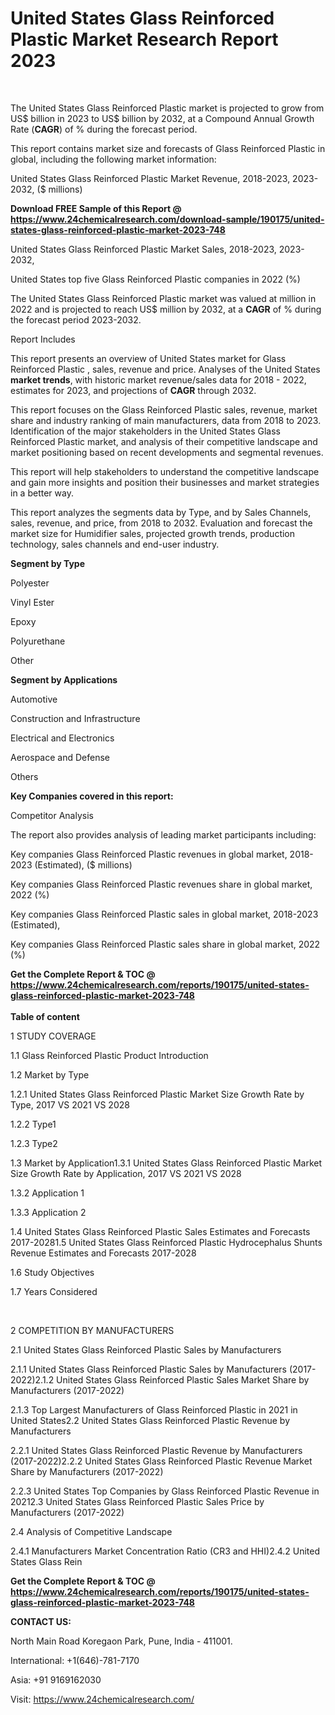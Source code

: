 <h1>United States Glass Reinforced Plastic Market Research Report 2023</h1><br/><p>The United States Glass Reinforced Plastic market is projected to grow from US$ billion in 2023 to US$ billion by 2032, at a Compound Annual Growth Rate (<strong>CAGR</strong>) of % during the forecast period.</p><p>This report contains market size and forecasts of Glass Reinforced Plastic in global, including the following market information:</p><p>United States Glass Reinforced Plastic Market Revenue, 2018-2023, 2023-2032, ($ millions)</p><div><b>Download FREE Sample of this Report @ <a href="https://www.24chemicalresearch.com/download-sample/190175/united-states-glass-reinforced-plastic-market-2023-748">https://www.24chemicalresearch.com/download-sample/190175/united-states-glass-reinforced-plastic-market-2023-748</a></b></div><p>United States Glass Reinforced Plastic Market Sales, 2018-2023, 2023-2032,</p><p>United States top five Glass Reinforced Plastic companies in 2022 (%)</p><p>The United States Glass Reinforced Plastic market was valued at million in 2022 and is projected to reach US$ million by 2032, at a <strong>CAGR</strong> of % during the forecast period 2023-2032.</p><p>Report Includes</p><p>This report presents an overview of United States market for Glass Reinforced Plastic , sales, revenue and price. Analyses of the United States <strong>market trends</strong>, with historic market revenue/sales data for 2018 - 2022, estimates for 2023, and projections of <strong>CAGR</strong> through 2032.</p><p>This report focuses on the Glass Reinforced Plastic sales, revenue, market share and industry ranking of main manufacturers, data from 2018 to 2023. Identification of the major stakeholders in the United States Glass Reinforced Plastic market, and analysis of their competitive landscape and market positioning based on recent developments and segmental revenues.</p><p>This report will help stakeholders to understand the competitive landscape and gain more insights and position their businesses and market strategies in a better way.</p><p>This report analyzes the segments data by Type, and by Sales Channels, sales, revenue, and price, from 2018 to 2032. Evaluation and forecast the market size for Humidifier sales, projected growth trends, production technology, sales channels and end-user industry.</p><p><strong>Segment by Type</strong></p><p>Polyester</p><p>Vinyl Ester</p><p>Epoxy</p><p>Polyurethane</p><p>Other</p><p><strong> Segment <strong><strong>by Applications</strong></strong></strong></p><p>Automotive</p><p>Construction and Infrastructure</p><p>Electrical and Electronics</p><p>Aerospace and Defense</p><p>Others</p><p><strong>Key Companies covered in this report:</strong></p><p>Competitor Analysis</p><p>The report also provides analysis of leading market participants including:</p><p>Key companies Glass Reinforced Plastic revenues in global market, 2018-2023 (Estimated), ($ millions)</p><p>Key companies Glass Reinforced Plastic revenues share in global market, 2022 (%)</p><p>Key companies Glass Reinforced Plastic sales in global market, 2018-2023 (Estimated),</p><p>Key companies Glass Reinforced Plastic sales share in global market, 2022 (%)</p><div><b>Get the Complete Report & TOC @ <a href="https://www.24chemicalresearch.com/reports/190175/united-states-glass-reinforced-plastic-market-2023-748">https://www.24chemicalresearch.com/reports/190175/united-states-glass-reinforced-plastic-market-2023-748</a></b></div><br><b>Table of content</b><p>1 STUDY COVERAGE<br />
 
 1.1 Glass Reinforced Plastic Product Introduction<br />
 
 1.2 Market by Type<br />
 
 1.2.1 United States Glass Reinforced Plastic Market Size Growth Rate by Type, 2017 VS 2021 VS 2028<br />
 
 1.2.2 Type1<br />
 
 1.2.3 Type2<br />
 
 1.3 Market by Application1.3.1 United States Glass Reinforced Plastic Market Size Growth Rate by Application, 2017 VS 2021 VS 2028<br />
 
 1.3.2 Application 1<br />
 
 1.3.3 Application 2<br />
 
 1.4 United States Glass Reinforced Plastic Sales Estimates and Forecasts 2017-20281.5 United States Glass Reinforced Plastic Hydrocephalus Shunts Revenue Estimates and Forecasts 2017-2028<br />
 
 1.6 Study Objectives<br />
 
 1.7 Years Considered<br />
 
 <br />
 
 2 COMPETITION BY MANUFACTURERS<br />
 
 2.1 United States Glass Reinforced Plastic Sales by Manufacturers<br />
 
 2.1.1 United States Glass Reinforced Plastic Sales by Manufacturers (2017-2022)2.1.2 United States Glass Reinforced Plastic Sales Market Share by Manufacturers (2017-2022)<br />
 
 2.1.3 Top Largest Manufacturers of Glass Reinforced Plastic in 2021 in United States2.2 United States Glass Reinforced Plastic Revenue by Manufacturers<br />
 
 2.2.1 United States Glass Reinforced Plastic Revenue by Manufacturers (2017-2022)2.2.2 United States Glass Reinforced Plastic Revenue Market Share by Manufacturers (2017-2022)<br />
 
 2.2.3 United States Top Companies by Glass Reinforced Plastic Revenue in 20212.3 United States Glass Reinforced Plastic Sales Price by Manufacturers (2017-2022)<br />
 
 2.4 Analysis of Competitive Landscape<br />
 
 2.4.1 Manufacturers Market Concentration Ratio (CR3 and HHI)2.4.2 United States Glass Rein<br><div><b>Get the Complete Report & TOC @ <a href="https://www.24chemicalresearch.com/reports/190175/united-states-glass-reinforced-plastic-market-2023-748">https://www.24chemicalresearch.com/reports/190175/united-states-glass-reinforced-plastic-market-2023-748</a></b></div></p>
 
 <b>CONTACT US:</b><br>
 
 North Main Road Koregaon Park, Pune, India - 411001.<br/>
 
 International: +1(646)-781-7170<br/>
 
 Asia: +91 9169162030<br/>
 
 Visit: <a href="https://www.24chemicalresearch.com/">https://www.24chemicalresearch.com/</a>
 
 <br>